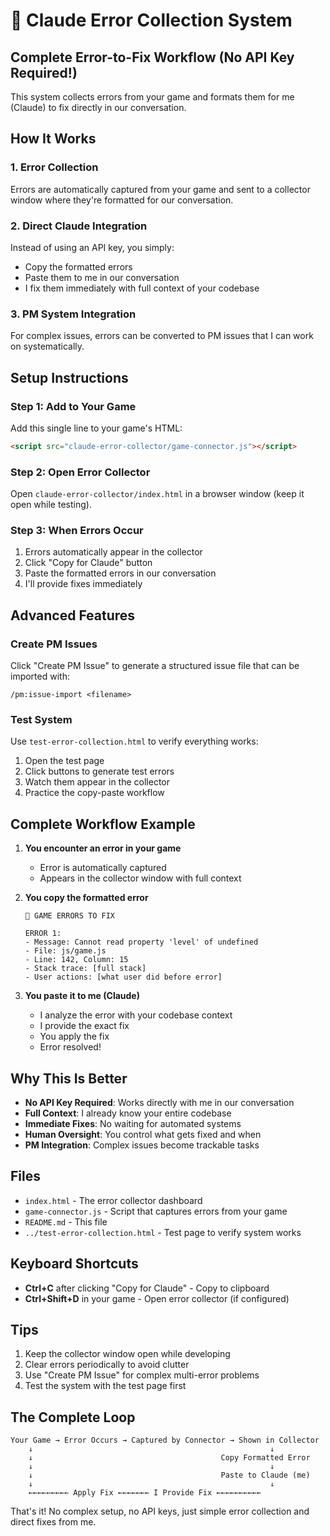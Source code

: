 # 🤖 Claude Error Collection System

## Complete Error-to-Fix Workflow (No API Key Required!)

This system collects errors from your game and formats them for me (Claude) to fix directly in our conversation.

## How It Works

### 1. Error Collection
Errors are automatically captured from your game and sent to a collector window where they're formatted for our conversation.

### 2. Direct Claude Integration
Instead of using an API key, you simply:
- Copy the formatted errors
- Paste them to me in our conversation
- I fix them immediately with full context of your codebase

### 3. PM System Integration
For complex issues, errors can be converted to PM issues that I can work on systematically.

## Setup Instructions

### Step 1: Add to Your Game
Add this single line to your game's HTML:
```html
<script src="claude-error-collector/game-connector.js"></script>
```

### Step 2: Open Error Collector
Open `claude-error-collector/index.html` in a browser window (keep it open while testing).

### Step 3: When Errors Occur
1. Errors automatically appear in the collector
2. Click "Copy for Claude" button
3. Paste the formatted errors in our conversation
4. I'll provide fixes immediately

## Advanced Features

### Create PM Issues
Click "Create PM Issue" to generate a structured issue file that can be imported with:
```
/pm:issue-import <filename>
```

### Test System
Use `test-error-collection.html` to verify everything works:
1. Open the test page
2. Click buttons to generate test errors
3. Watch them appear in the collector
4. Practice the copy-paste workflow

## Complete Workflow Example

1. **You encounter an error in your game**
   - Error is automatically captured
   - Appears in the collector window with full context

2. **You copy the formatted error**
   ```
   🔴 GAME ERRORS TO FIX

   ERROR 1:
   - Message: Cannot read property 'level' of undefined
   - File: js/game.js
   - Line: 142, Column: 15
   - Stack trace: [full stack]
   - User actions: [what user did before error]
   ```

3. **You paste it to me (Claude)**
   - I analyze the error with your codebase context
   - I provide the exact fix
   - You apply the fix
   - Error resolved!

## Why This Is Better

- **No API Key Required**: Works directly with me in our conversation
- **Full Context**: I already know your entire codebase
- **Immediate Fixes**: No waiting for automated systems
- **Human Oversight**: You control what gets fixed and when
- **PM Integration**: Complex issues become trackable tasks

## Files

- `index.html` - The error collector dashboard
- `game-connector.js` - Script that captures errors from your game
- `README.md` - This file
- `../test-error-collection.html` - Test page to verify system works

## Keyboard Shortcuts

- **Ctrl+C** after clicking "Copy for Claude" - Copy to clipboard
- **Ctrl+Shift+D** in your game - Open error collector (if configured)

## Tips

1. Keep the collector window open while developing
2. Clear errors periodically to avoid clutter
3. Use "Create PM Issue" for complex multi-error problems
4. Test the system with the test page first

## The Complete Loop

```
Your Game → Error Occurs → Captured by Connector → Shown in Collector
    ↓                                                     ↓
    ↓                                          Copy Formatted Error
    ↓                                                     ↓
    ↓                                          Paste to Claude (me)
    ↓                                                     ↓
    ←←←←←←←←← Apply Fix ←←←←←←← I Provide Fix ←←←←←←←←←←
```

That's it! No complex setup, no API keys, just simple error collection and direct fixes from me.
